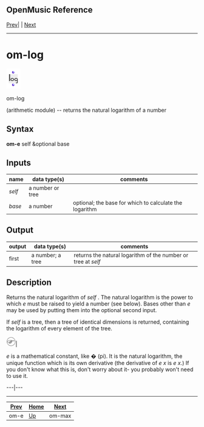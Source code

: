 OpenMusic Reference  
---  
[Prev](om-e)| | [Next](om-max)  
  
* * *

# om-log

![](figures/functions/arithmetic/om-log.png)

  
  
om-log  
  
(arithmetic module) \-- returns the natural logarithm of a number  

## Syntax

   **om-e**  self &optional base  

## Inputs

name| data type(s)| comments  
---|---|---  
  _self_ |  a number or tree|  
  _base_ |  a number| optional; the base for which to calculate the logarithm  
  
## Output

output| data type(s)| comments  
---|---|---  
first| a number; a tree| returns the natural logarithm of the number or tree at  _self_   
  
## Description

Returns the natural logarithm of  _self_ . The natural logarithm is the power
to which _e_ must be raised to yield a number (see below). Bases other than
_e_ may be used by putting them into the optional second input.

If  _self_  is a tree, then a tree of identical dimensions is returned,
containing the logarithm of every element of the tree.

![Note](figures/images/note.gif)|

 _e_ is a mathematical constant, like � (pi). It is the natural logarithm, the
unique function which is its own derivative (the derivative of _e x_ is _e
x_.) If you don't know what this is, don't worry about it- you probably won't
need to use it.  
  
---|---  
  
* * *

[Prev](om-e)| [Home](index)| [Next](om-max)  
---|---|---  
om-e| [Up](funcref.main)| om-max

